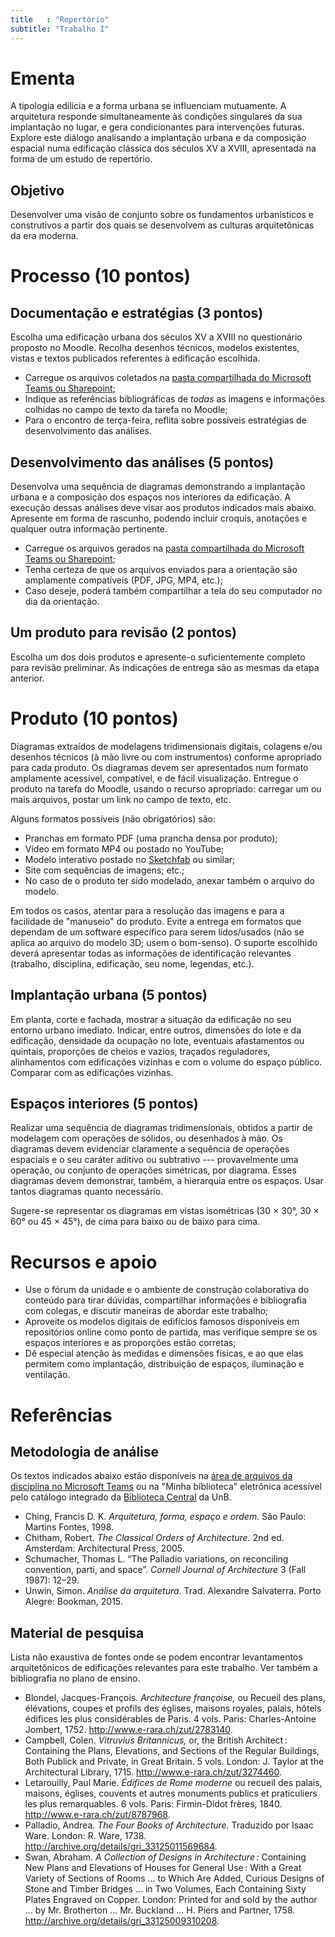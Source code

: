 ```yaml
---
title   : "Repertório"
subtitle: "Trabalho I"
---
```


# Ementa #

A tipologia edilícia e a forma urbana se influenciam mutuamente. A
arquitetura responde simultaneamente às condições singulares da sua
implantação no lugar, e gera condicionantes para intervenções futuras.
Explore este diálogo analisando a implantação urbana e da composição
espacial numa edificação clássica dos séculos XV a XVIII, apresentada na
forma de um estudo de repertório.

## Objetivo ##

Desenvolver uma visão de conjunto sobre os fundamentos urbanísticos e
construtivos a partir dos quais se desenvolvem as culturas
arquitetônicas da era moderna.

# Processo (10 pontos) #

## Documentação e estratégias (3 pontos) ##

Escolha uma edificação urbana dos séculos XV a XVIII no questionário
proposto no Moodle. 
Recolha desenhos técnicos, modelos existentes, vistas e textos
publicados referentes à edificação escolhida.

- Carregue os arquivos coletados na [pasta compartilhada do Microsoft
  Teams ou Sharepoint](https://unbbr.sharepoint.com/:f:/s/TAU0006/ElqNcO-3cTVFkFR9a2a8y3QBweGi_OThY0j9cB_awcaA-w?e=lc8XYY);
- Indique as referências bibliográficas de *todas* as imagens e
  informações colhidas no campo de texto da tarefa no Moodle;
- Para o encontro de terça-feira, reflita sobre possíveis estratégias
  de desenvolvimento das análises.

## Desenvolvimento das análises (5 pontos) ##

Desenvolva uma sequência de diagramas demonstrando a implantação urbana
e a composição dos espaços nos interiores da edificação. A execução
dessas análises deve visar aos produtos indicados mais abaixo.
Apresente em forma de rascunho, podendo incluir croquis, anotações e
qualquer outra informação pertinente.

- Carregue os arquivos gerados na [pasta compartilhada do Microsoft
  Teams ou Sharepoint](https://unbbr.sharepoint.com/:f:/s/TAU0006/ElqNcO-3cTVFkFR9a2a8y3QBweGi_OThY0j9cB_awcaA-w?e=lc8XYY);
- Tenha certeza de que os arquivos enviados para a orientação são
  amplamente compatíveis (PDF, JPG, MP4, etc.);
- Caso deseje, poderá também compartilhar a tela do seu computador no
  dia da orientação.

## Um produto para revisão (2 pontos) ##

Escolha um dos dois produtos e apresente-o suficientemente completo para
revisão preliminar. As indicações de entrega são as mesmas da etapa
anterior.

# Produto (10 pontos) #

Diagramas extraídos de modelagens tridimensionais digitais, colagens
e/ou desenhos técnicos (à mão livre ou com instrumentos) conforme
apropriado para cada produto. Os diagramas devem ser apresentados num
formato amplamente acessível, compatível, e de fácil visualização.
Entregue o produto na tarefa do Moodle, usando o recurso apropriado:
carregar um ou mais arquivos, postar um link no campo de texto, etc.

Alguns formatos possíveis (não obrigatórios) são:

- Pranchas em formato PDF (uma prancha densa por produto);
- Vídeo em formato MP4 ou postado no YouTube;
- Modelo interativo postado no [Sketchfab](http://sketchfab.com) ou
  similar;
- Site com sequências de imagens; etc.;
- No caso de o produto ter sido modelado, anexar também o arquivo do
  modelo.

Em todos os casos, atentar para a resolução das imagens e para a
facilidade de "manuseio" do produto. Evite a entrega em formatos que
dependam de um software específico para serem lidos/usados (não se
aplica ao arquivo do modelo 3D; usem o bom-senso). O suporte escolhido
deverá apresentar todas as informações de identificação relevantes
(trabalho, disciplina, edificação, seu nome, legendas, etc.).

## Implantação urbana (5 pontos) ##

Em planta, corte e fachada, mostrar a situação da edificação no seu
entorno urbano imediato. Indicar, entre outros, dimensões do lote e da
edificação, densidade da ocupação no lote, eventuais afastamentos ou
quintais, proporções de cheios e vazios, traçados reguladores,
alinhamentos com edificações vizinhas e com o volume do espaço público.
Comparar com as edificações vizinhas.

## Espaços interiores (5 pontos) ##

Realizar uma sequência de diagramas tridimensionais, obtidos a partir de
modelagem com operações de sólidos, ou desenhados à mão. Os diagramas
devem evidenciar claramente a sequência de operações espaciais e o seu
caráter aditivo ou subtrativo --- provavelmente uma operação, ou
conjunto de operações simétricas, por diagrama. Esses diagramas devem
demonstrar, também, a hierarquia entre os espaços. Usar tantos diagramas
quanto necessário.

Sugere-se representar os diagramas em vistas isométricas (30 × 30°, 30 ×
60° ou 45 × 45°), de cima para baixo ou de baixo para cima. 

# Recursos e apoio #

- Use o fórum da unidade e o ambiente de construção colaborativa do
  conteúdo para tirar dúvidas, compartilhar informações e bibliografia
  com colegas, e discutir maneiras de abordar este trabalho;
- Aproveite os modelos digitais de edifícios famosos disponíveis em
  repositórios online como ponto de partida, mas verifique sempre se os
  espaços interiores e as proporções estão corretas;
- Dê especial atenção às medidas e dimensões físicas, e ao que elas
  permitem como implantação, distribuição de espaços, iluminação e
  ventilação.

# Referências #

## Metodologia de análise ##

Os textos indicados abaixo estão disponíveis na [área de arquivos da
disciplina no Microsoft
Teams](https://teams.microsoft.com/_#/school/files/Geral?threadId=19%3A4a57708d384d465096a27eeeb24cbf44%40thread.tacv2&ctx=channel&context=Trabalho%25202&rootfolder=%252Fsites%252FTAU0006%252FMaterial%2520de%2520Aula%252FTrabalho%25202)
ou na "Minha biblioteca" eletrônica acessível pelo catálogo integrado da
[Biblioteca Central](http://www.bce.unb.br) da UnB.

- Ching, Francis D. K. *Arquitetura, forma, espaço e ordem.* São Paulo:
  Martins Fontes, 1998.
- Chitham, Robert. *The Classical Orders of Architecture.* 2nd ed.
  Amsterdam: Architectural Press, 2005.
- Schumacher, Thomas L. “The Palladio variations, on reconciling
  convention, parti, and space”. *Cornell Journal of Architecture* 3
  (Fall 1987): 12–29.
- Unwin, Simon. *Análise da arquitetura*. Trad. Alexandre Salvaterra.
  Porto Alegre: Bookman, 2015.

## Material de pesquisa ##

Lista não exaustiva de fontes onde se podem encontrar levantamentos
arquitetônicos de edificações relevantes para este trabalho. Ver também
a bibliografia no plano de ensino.

- Blondel, Jacques-François. *Architecture françoise,* ou Recueil des
  plans, élévations, coupes et profils des églises, maisons royales,
  palais, hôtels  édifices les plus considérables de Paris. 4 vols.
  Paris: Charles-Antoine Jombert, 1752.
  http://www.e-rara.ch/zut/2783140.
- Campbell, Colen. *Vitruvius Britannicus,* or, the British Architect :
  Containing the Plans, Elevations, and Sections of the Regular
  Buildings, Both Publick and Private, in Great Britain. 5 vols. London:
  J. Taylor at the Architectural Library, 1715.
  http://www.e-rara.ch/zut/3274460.
- Letarouilly, Paul Marie. *Édifices de Rome moderne* ou recueil des
  palais, maisons, églises, couvents et autres monuments publics et
  praticuliers les plus remarquables. 6 vols. Paris: Firmin-Didot
  frères, 1840. http://www.e-rara.ch/zut/8787968.
- Palladio, Andrea. *The Four Books of Architecture.* Traduzido por Isaac
  Ware. London: R. Ware, 1738.
  http://archive.org/details/gri_33125011569684.
- Swan, Abraham. *A Collection of Designs in Architecture :* Containing
  New Plans and Elevations of Houses for General Use : With a Great
  Variety of Sections of Rooms ... to Which Are Added, Curious Designs
  of Stone and Timber Bridges ... in Two Volumes, Each Containing Sixty
  Plates Engraved on Copper. London: Printed for and sold by the author
  ... by Mr. Brotherton ... Mr. Buckland ... H. Piers and Partner, 1758.
  http://archive.org/details/gri_33125009310208.

